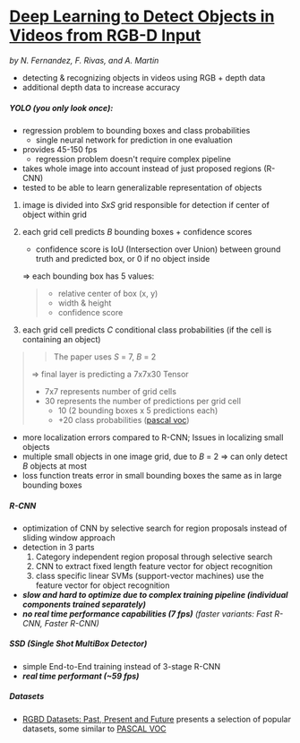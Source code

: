 # [Deep Learning to Detect Objects in Videos from RGB-D Input](http://jderobot.org/Ni9elf-colab)
*by N. Fernandez, F. Rivas, and A. Martin*

- detecting & recognizing objects in videos using RGB + depth data
- additional depth data to increase accuracy

##### YOLO (you only look once):
- regression problem to bounding boxes and class probabilities
    - single neural network for prediction in one evaluation
- provides 45-150 fps
    - regression problem doesn't require complex pipeline
- takes whole image into account instead of just proposed regions (R-CNN)
- tested to be able to learn generalizable representation of objects
    
1. image is divided into *SxS* grid responsible for detection if center of object within grid
2. each grid cell predicts *B* bounding boxes + confidence scores
    - confidence score is IoU (Intersection over Union) between ground truth and predicted box, or 0 if no object inside
    
    => each bounding box has 5 values:
    >- relative center of box (x, y)
    >- width & height
    >- confidence score
3. each grid cell predicts *C* conditional class probabilities (if the cell is containing an object)
>> The paper uses *S* = 7, *B* = 2
>
> => final layer is predicting a 7x7x30 Tensor
> - 7x7 represents number of grid cells
> - 30 represents the number of predictions per grid cell
>   - 10 (2 bounding boxes x 5 predictions each)
>   - +20 class probabilities ([pascal voc](http://host.robots.ox.ac.uk/pascal/VOC/))

- more localization errors compared to R-CNN; Issues in localizing small objects
- multiple small objects in one image grid, due to *B* = 2 => can only detect *B* objects at most
- loss function treats error in small bounding boxes the same as in large bounding boxes

##### R-CNN
- optimization of CNN by selective search for region proposals instead of sliding window approach
- detection in 3 parts
    1. Category independent region proposal through selective search
    2. CNN to extract fixed length feature vector for object recognition
    3. class specific linear SVMs (support-vector machines) use the feature vector for object recognition
- ***slow and hard to optimize due to complex training pipeline (individual components trained separately)***
- ***no real time performance capabilities (7 fps)*** *(faster variants: Fast R-CNN, Faster R-CNN)*

##### SSD (Single Shot MultiBox Detector)
- simple End-to-End training instead of 3-stage R-CNN
- ***real time performant (~59 fps)***

##### Datasets
- [RGBD Datasets: Past, Present and Future](https://arxiv.org/pdf/1604.00999.pdf) presents a selection of popular datasets, some similar to [PASCAL VOC](http://host.robots.ox.ac.uk/pascal/VOC/)